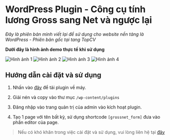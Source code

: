 # WordPress Plugin - Công cụ tính lương Gross sang Net và ngược lại

*Đây là phiên bản mình viết lại để sử dụng cho website nền tảng là WordPress - Phiên bản gốc tại tang TopCV*

**Dưới đây là hình ảnh demo thực tế khi sử dụng**

![Hình ảnh 1](https://i.imgur.com/Msnz7L2.jpg)
![Hình ảnh 2](https://i.imgur.com/jMptSNg.jpg)
![Hình ảnh 3](https://i.imgur.com/8aCIAHf.jpg)
![Hình ảnh 4](https://i.imgur.com/ZMLJDuL.jpg)

## Hướng dẫn cài đặt và sử dụng

1. Nhấn vào [đây](https://github.com/quangpro1610/gross-net-wp/archive/master.zip) để tải plugin về máy.

2. Giải nén và copy vào thư mục `/wp-content/plugins`

3. Đăng nhập vào trang quản trị của admin vào kích hoạt plugin.

4. Tạo 1 page với tên bất kỳ, sử dụng shortcode `[grossnet_form]` đưa vào phần editor của page.

> Nếu có khó khăn trong việc cài đặt và sử dụng, vui lòng liên hệ tại [đây](https://codedaokysu.com/#contact)

